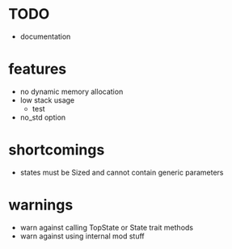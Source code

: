 # TODO
- documentation

# features
- no dynamic memory allocation
- low stack usage
    - test
- no_std option

# shortcomings
- states must be Sized and cannot contain generic parameters

# warnings
- warn against calling TopState or State trait methods
- warn against using internal mod stuff
